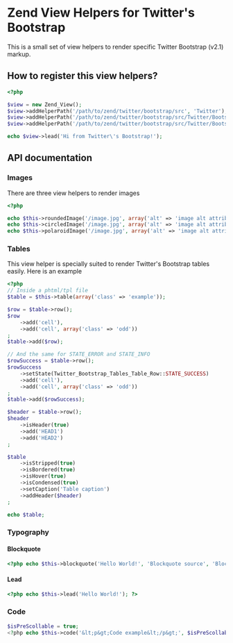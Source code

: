 # Zend View Helpers for Twitter's Bootstrap #

This is a small set of view helpers to render specific Twitter Bootstrap (v2.1) markup.

## How to register this view helpers? ##

```php
<?php

$view = new Zend_View();
$view->addHelperPath('/path/to/zend/twitter/bootstrap/src', 'Twitter');
$view->addHelperPath('/path/to/zend/twitter/bootstrap/src/Twitter/Bootstrap/Tables/Table', 'Twitter_Bootstrap_Tables_Table');
$view->addHelperPath('/path/to/zend/twitter/bootstrap/src/Twitter/Bootstrap/Typography', 'Twitter_Bootstrap_Typography');

echo $view->lead('Hi from Twitter\'s Bootstrap!');
```

## API documentation ##

### Images ###

There are three view helpers to render images

```php
<?php

echo $this->roundedImage('/image.jpg', array('alt' => 'image alt attribute', 'class' => 'class'));
echo $this->circledImage('/image.jpg', array('alt' => 'image alt attribute', 'class' => 'class'));
echo $this->polaroidImage('/image.jpg', array('alt' => 'image alt attribute', 'class' => 'class'));
```

### Tables ###

This view helper is specially suited to render Twitter's Bootstrap tables easily. Here is
an example

```php
<?php
// Inside a phtml/tpl file
$table = $this->table(array('class' => 'example'));

$row = $table->row();
$row
    ->add('cell'),
    ->add('cell', array('class' => 'odd'))
;
$table->add($row);

// And the same for STATE_ERROR and STATE_INFO
$rowSuccess = $table->row();
$rowSuccess
    ->setState(Twitter_Bootstrap_Tables_Table_Row::STATE_SUCCESS)
    ->add('cell'),
    ->add('cell', array('class' => 'odd'))
;
$table->add($rowSuccess);

$header = $table->row();
$header
    ->isHeader(true)
    ->add('HEAD1')
    ->add('HEAD2')
;

$table
    ->isStripped(true)
    ->isBordered(true)
    ->isHover(true)
    ->isCondensed(true)
    ->setCaption('Table caption')
    ->addHeader($header)
;

echo $table;
```

### Typography ###

#### Blockquote ####

```php
<?php echo $this->blockquote('Hello World!', 'Blockquote source', 'Blockquote cite'); ?>
```

#### Lead ####

```php
<?php echo $this->lead('Hello World!'); ?>
```

### Code ###

```php
$isPreScollable = true;
<?php echo $this->code('&lt;p&gt;Code example&lt;/p&gt;', $isPreScollable); ?>
```